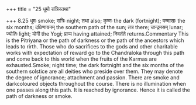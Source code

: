 +++
title = "25 धूमो रात्रिस्तथा"

+++
8.25 धूमः smoke; रात्रिः night; तथा also; कृष्णः the dark (fortnight);
षण्मासाः the six months; दक्षिणायनम् the southern path of the sun; तत्र
there; चान्द्रमसम् lunar; ज्योतिः light; योगी the Yogi; प्राप्य having
attained; निवर्तते returns.Commentary This is the Pitriyana or the path
of darkness or the path of the ancestors which leads to rirth. Those who
do sacrifices to the gods and other charitable works with expectation of
reward go to the Chandraloka through this path and come back to this
world when the fruits of the Karmas are exhausted.Smoke; night time; the
dark fortnight and the six months of the southern solstice are all
deities who preside over them. They may denote the degree of ignorance;
attachment and passion. There are smoke and darkcoloured objects
throughout the course. There is no illumination when one passes along
this path. It is reached by ignorance. Hence it is called the path of
darkness or smoke.
